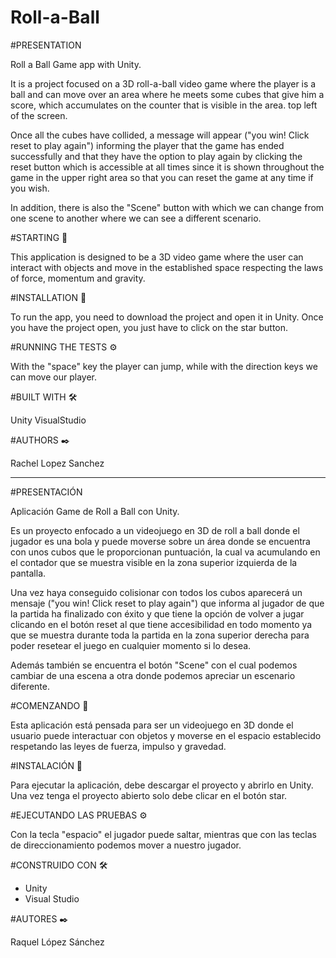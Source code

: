 # Roll-a-Ball

#PRESENTATION

Roll a Ball Game app with Unity.

It is a project focused on a 3D roll-a-ball video game where the player is a ball and can move over an area where he meets some cubes that give him a score, which accumulates on the counter that is visible in the area. top left of the screen.

Once all the cubes have collided, a message will appear ("you win! Click reset to play again") informing the player that the game has ended successfully and that they have the option to play again by clicking the reset button which is accessible at all times since it is shown throughout the game in the upper right area so that you can reset the game at any time if you wish.

In addition, there is also the "Scene" button with which we can change from one scene to another where we can see a different scenario.



#STARTING 🚀

This application is designed to be a 3D video game where the user can interact with objects and move in the established space respecting the laws of force, momentum and gravity.



#INSTALLATION 🔧

To run the app, you need to download the project and open it in Unity. Once you have the project open, you just have to click on the star button.



#RUNNING THE TESTS ⚙️

With the "space" key the player can jump, while with the direction keys we can move our player.



#BUILT WITH 🛠️

Unity
VisualStudio



#AUTHORS ✒️

Rachel Lopez Sanchez


-----------------------------------------------------------------------------------------------------------------------------------------------------------------------



#PRESENTACIÓN

Aplicación Game de Roll a Ball con Unity.

Es un proyecto enfocado a un videojuego en 3D de roll a ball donde el jugador es una bola y puede moverse sobre un área donde se encuentra con unos cubos que le proporcionan puntuación, la cual va acumulando en el contador que se muestra visible en la zona superior izquierda de la pantalla.

Una vez haya conseguido colisionar con todos los cubos aparecerá un mensaje ("you win! Click reset to play again") que informa al jugador de que la partida ha finalizado con éxito y que tiene la opción de volver a jugar clicando en el botón reset al que tiene accesibilidad en todo momento ya que se muestra durante toda la partida en la zona superior derecha para poder resetear el juego en cualquier momento si lo desea.

Además también se encuentra el botón "Scene" con el cual podemos cambiar de una escena a otra donde podemos apreciar un escenario diferente.



#COMENZANDO 🚀

Esta aplicación está pensada para ser un videojuego en 3D donde el usuario puede interactuar con objetos y moverse en el espacio establecido respetando las leyes de fuerza, impulso y gravedad.



#INSTALACIÓN 🔧

Para ejecutar la aplicación, debe descargar el proyecto y abrirlo en Unity.
Una vez tenga el proyecto abierto solo debe clicar en el botón star.



#EJECUTANDO LAS PRUEBAS ⚙️

Con la tecla "espacio" el jugador puede saltar, mientras que con las teclas de direccionamiento podemos mover a nuestro jugador.



#CONSTRUIDO CON 🛠️

- Unity
- Visual Studio 



#AUTORES ✒️

Raquel López Sánchez
